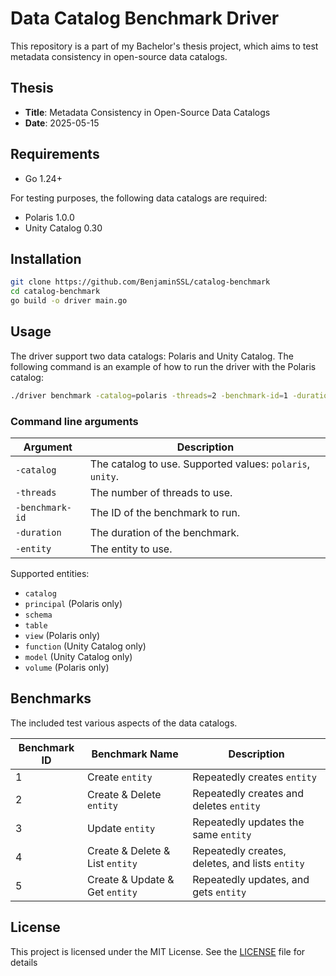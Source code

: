 # Data Catalog Benchmark Driver
This repository is a part of my Bachelor's thesis project, which aims to test metadata consistency in open-source data catalogs.

## Thesis
- **Title**: Metadata Consistency in Open-Source Data Catalogs
- **Date**: 2025-05-15

## Requirements
- Go 1.24+

For testing purposes, the following data catalogs are required:
- Polaris 1.0.0
- Unity Catalog 0.30


## Installation
```bash
git clone https://github.com/BenjaminSSL/catalog-benchmark
cd catalog-benchmark
go build -o driver main.go
```

## Usage
The driver support two data catalogs: Polaris and Unity Catalog. The following command is an example of how to run the driver with the Polaris catalog:
```bash
./driver benchmark -catalog=polaris -threads=2 -benchmark-id=1 -duration=1s -entity=catalog
```

### Command line arguments
| Argument        | Description        |
|-----------------|--------------------|
| `-catalog`      | The catalog to use. Supported values: `polaris`, `unity`. |
| `-threads`      | The number of threads to use. |
| `-benchmark-id` | The ID of the benchmark to run. |
| `-duration`     | The duration of the benchmark. |
| `-entity`       | The entity to use. |

Supported entities:
- `catalog`
- `principal` (Polaris only)
- `schema`
- `table`
- `view` (Polaris only)
- `function` (Unity Catalog only)
- `model` (Unity Catalog only)
- `volume` (Polaris only)




## Benchmarks
The included test various aspects of the data catalogs.

| Benchmark ID | Benchmark Name         | Description                                     |
|--------------|------------------------|-------------------------------------------------|
| 1            | Create `entity`        | Repeatedly creates `entity`                     |
| 2            | Create & Delete `entity` | Repeatedly creates and deletes `entity`         |
| 3            | Update `entity` | Repeatedly updates the same `entity`            |
| 4            | Create & Delete & List `entity` | Repeatedly creates, deletes, and lists `entity` |
| 5            | Create & Update & Get `entity` | Repeatedly updates, and gets `entity`           |


## License
This project is licensed under the MIT License. See the [LICENSE](LICENSE) file for details